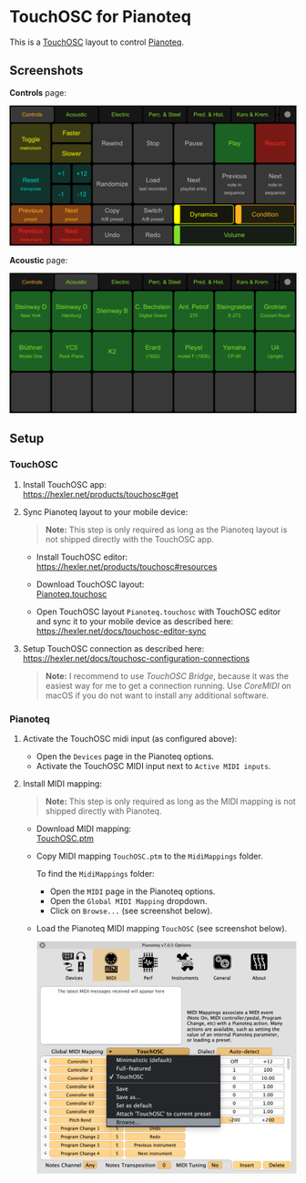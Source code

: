 # TouchOSC for Pianoteq

This is a [TouchOSC](https://hexler.net/products/touchosc) layout to control [Pianoteq](https://www.modartt.com/pianoteq).

## Screenshots

**Controls** page:  

![page-controls](screenshots/touch-osc/page-controls.png)

**Acoustic** page:  

![page-acoustic](screenshots/touch-osc/page-acoustic.png)

## Setup

### TouchOSC

1. Install TouchOSC app:  
   https://hexler.net/products/touchosc#get

2. Sync Pianoteq layout to your mobile device:

   > **Note:** This step is only required as long as the Pianoteq layout is not shipped directly with the TouchOSC app.

   - Install TouchOSC editor:  
     https://hexler.net/products/touchosc#resources

   - Download TouchOSC layout:  
     [Pianoteq.touchosc](https://github.com/tobx/touch-osc-for-pianoteq/raw/main/Pianoteq.touchosc)

   - Open TouchOSC layout `Pianoteq.touchosc` with TouchOSC editor and sync it to your mobile device as described here:  
     https://hexler.net/docs/touchosc-editor-sync

3. Setup TouchOSC connection as described here:  
   https://hexler.net/docs/touchosc-configuration-connections

   > **Note:** I recommend to use *TouchOSC Bridge*, because it was the easiest way for me to get a connection running. Use *CoreMIDI* on macOS if you do not want to install any additional software.

### Pianoteq

1. Activate the TouchOSC midi input (as configured above):

      - Open the `Devices` page in the Pianoteq options.
      - Activate the TouchOSC MIDI input next to `Active MIDI inputs`.

2. Install MIDI mapping:

   > **Note:** This step is only required as long as the MIDI mapping is not shipped directly with Pianoteq.

   - Download MIDI mapping:  
     [TouchOSC.ptm](https://github.com/tobx/touch-osc-for-pianoteq/raw/main/TouchOSC.ptm)

   - Copy MIDI mapping `TouchOSC.ptm` to the `MidiMappings` folder.

     To find the `MidiMappings` folder:
      
     - Open the `MIDI` page in the Pianoteq options.
     - Open the `Global MIDI Mapping` dropdown.
     - Click on `Browse...` (see screenshot below).

   - Load the Pianoteq MIDI mapping `TouchOSC` (see screenshot below).

     ![midi-mappings](screenshots/pianoteq/midi-mappings.png)
